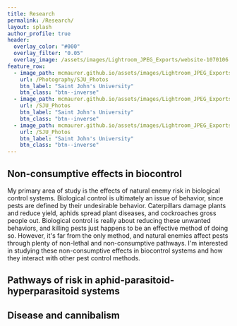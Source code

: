 ```yaml
---
title: Research
permalink: /Research/
layout: splash
author_profile: true
header:
  overlay_color: "#000"
  overlay_filter: "0.05"
  overlay_image: /assets/images/Lightroom_JPEG_Exports/website-1070106.jpg
feature_row:
  - image_path: mcmaurer.github.io/assets/images/Lightroom_JPEG_Exports/website-1060632.jpg
    url: /Photography/SJU_Photos
    btn_label: "Saint John's University"
    btn_class: "btn--inverse"
  - image_path: mcmaurer.github.io/assets/images/Lightroom_JPEG_Exports/website-1060632.jpg
    url: /SJU_Photos
    btn_label: "Saint John's University"
    btn_class: "btn--inverse"
  - image_path: mcmaurer.github.io/assets/images/Lightroom_JPEG_Exports/website-1060632.jpg
    url: /SJU_Photos
    btn_label: "Saint John's University"
    btn_class: "btn--inverse"
---
```


## Non-consumptive effects in biocontrol
My primary area of study is the effects of natural enemy risk in biological control systems. Biological control is ultimately an issue of behavior, since pests are defined by their undesirable behavior. Caterpillars damage plants and reduce yield, aphids spread plant diseases, and cockroaches gross people out. Biological control is really about reducing these unwanted behaviors, and killing pests just happens to be an effective method of doing so. However, it's far from the only method, and natural enemies affect pests through plenty of non-lethal and non-consumptive pathways. I'm interested in studying these non-consumptive effects in biocontrol systems and how they interact with other pest control methods.

## Pathways of risk in aphid-parasitoid-hyperparasitoid systems

## Disease and cannibalism